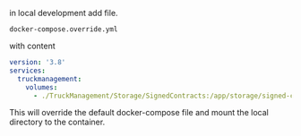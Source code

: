 in local development add file. 
```
docker-compose.override.yml
```
with content
```yaml
version: '3.8'
services:
  truckmanagement:
    volumes:
      - ./TruckManagement/Storage/SignedContracts:/app/storage/signed-contracts
```
This will override the default docker-compose file and mount the local directory to the container.
